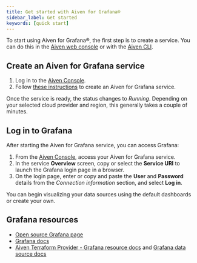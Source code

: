 ```yaml
---
title: Get started with Aiven for Grafana®
sidebar_label: Get started
keywords: [quick start]
---
```


To start using Aiven for Grafana®, the first step is to create a service. You can do this in the [Aiven web console](https://console.aiven.io/) or with the [Aiven CLI](https://github.com/aiven/aiven-client).

## Create an Aiven for Grafana service

1.  Log in to the [Aiven Console](https://console.aiven.io/).
2.  Follow
    [these instructions](/docs/platform/howto/create_new_service) to create an Aiven for Grafana service.

Once the service is ready, the status changes to *Running*. Depending on
your selected cloud provider and region, this generally takes a couple
of minutes.

## Log in to Grafana

After starting the Aiven for Grafana service, you can access Grafana:

1.  From the [Aiven Console](https://console.aiven.io/), access your
    Aiven for Grafana service.
2.  In the service **Overview** screen, copy or select the **Service
    URI** to launch the Grafana login page in a browser.
3.  On the login page, enter or copy and paste the **User** and
    **Password** details from the *Connection information* section, and
    select **Log in**.

You can begin visualizing your data sources using the default dashboards
or create your own.

## Grafana resources

-   [Open source Grafana page](https://grafana.com/oss/grafana/)
-   [Grafana docs](https://grafana.com/docs/)
-   [Aiven Terraform Provider - Grafana resource
    docs](https://registry.terraform.io/providers/aiven/aiven/latest/docs/resources/grafana)
    and [Grafana data source
    docs](https://registry.terraform.io/providers/aiven/aiven/latest/docs/data-sources/grafana)
